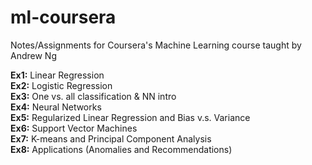 # ml-coursera
Notes/Assignments for Coursera's Machine Learning course taught by Andrew Ng

**Ex1:** Linear Regression  
**Ex2:** Logistic Regression  
**Ex3:** One vs. all classification & NN intro  
**Ex4:** Neural Networks  
**Ex5:** Regularized Linear Regression and Bias v.s. Variance  
**Ex6:** Support Vector Machines  
**Ex7:** K-means and Principal Component Analysis  
**Ex8:** Applications (Anomalies and Recommendations)  

